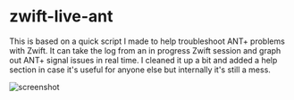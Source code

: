 # zwift-live-ant
This is based on a quick script I made to help troubleshoot ANT+ problems with Zwift. It can take the log from an in progress Zwift session and graph out ANT+ signal issues in real time. I cleaned it up a bit and added a help section in case it's useful for anyone else but internally it's still a mess.

![screenshot](https://github.com/kylemacfarlane/zwift-live-ant/blob/master/screenshot.png)
